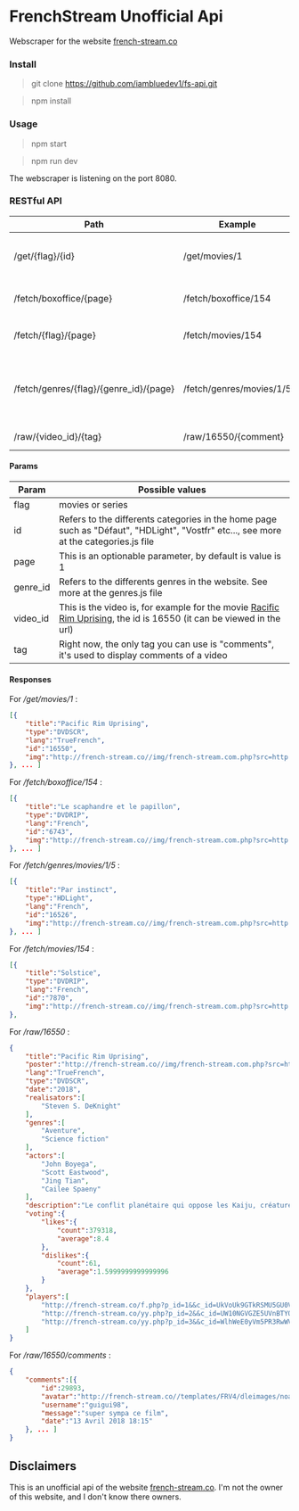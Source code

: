 # FrenchStream Unofficial Api

Webscraper for the website [french-stream.co](http://french-stream.co/)

### Install
> git clone https://github.com/iambluedev1/fs-api.git

> npm install

### Usage
> npm start

> npm run dev

The webscraper is listening on the port 8080.

### RESTful API

|  Path | Example | Description
| ------------ | ------------ | ------------ |
| /get/{flag}/{id}  |  /get/movies/1  | Get Items displayed in the home page |
| /fetch/boxoffice/{page}  |  /fetch/boxoffice/154  | Get Items stored in the box-office |
| /fetch/{flag}/{page}  |  /fetch/movies/154  | Get Items indicated as flag type|
| /fetch/genres/{flag}/{genre_id}/{page}  |  /fetch/genres/movies/1/5  | Return a list of items corresponding to a specific genre and flag values
| /raw/{video_id}/{tag}  |  /raw/16550/{comment}  | Get datas of a video

#### Params

|  Param  | Possible values |
| ------------ | ------------ |
| flag  | movies or series  |
| id  | Refers to the differents categories in the home page such as "Défaut", "HDLight", "Vostfr" etc..., see more at the categories.js file |
| page  | This is an optionable parameter, by default is value is 1  |
| genre_id  | Refers to the differents genres in the website. See more at the genres.js file|
| video_id  | This is the video is, for example for the movie [Racific Rim Uprising](http://french-stream.co/16550-pacific-rim-uprising.html), the id is 16550 (it can be viewed in the url) |
| tag  |  Right now, the only tag you can use is "comments", it's used to display comments of a video  |

#### Responses

For */get/movies/1* :
```json
[{
	"title":"Pacific Rim Uprising",
	"type":"DVDSCR",
	"lang":"TrueFrench",
	"id":"16550",
	"img":"http://french-stream.co//img/french-stream.com.php?src=http://fr.web.img6.acsta.net/c_215_290/pictures/18/01/24/17/09/1857016.jpg&w=190&h=260"
}, ... ]
```
For */fetch/boxoffice/154* :
```json
[{
	"title":"Le scaphandre et le papillon",
	"type":"DVDRIP",
	"lang":"French",
	"id":"6743",
	"img":"http://french-stream.co//img/french-stream.com.php?src=http://fr.web.img5.acsta.net/r_1200_1600/medias/nmedia/18/63/78/45/18765089.jpg&w=190&h=260"
}, ... ]
````

For */fetch/genres/movies/1/5* :
```json
[{
	"title":"Par instinct",
	"type":"HDLight",
	"lang":"French",
	"id":"16526",
	"img":"http://french-stream.co//img/french-stream.com.php?src=http://fr.web.img6.acsta.net/c_215_290/pictures/17/09/11/17/25/3174750.jpg&w=190&h=260"
}, ... ]
```

For */fetch/movies/154* :
```json
[{
	"title":"Solstice",
	"type":"DVDRIP",
	"lang":"French",
	"id":"7870",
	"img":"http://french-stream.co//img/french-stream.com.php?src=http://fr.web.img6.acsta.net/r_1200_1600/medias/nmedia/18/71/31/28/19131371.jpg&w=190&h=260"
},
```

For */raw/16550* :
```json
{
	"title":"Pacific Rim Uprising",
	"poster":"http://french-stream.co//img/french-stream.com.php?src=http://fr.web.img6.acsta.net/c_215_290/pictures/18/01/24/17/09/1857016.jpg&w=190&h=260",
	"lang":"TrueFrench",
	"type":"DVDSCR",
	"date":"2018",
	"realisators":[
		"Steven S. DeKnight"
	],
	"genres":[
		"Aventure",
		"Science fiction"
	],
	"actors":[
		"John Boyega",
		"Scott Eastwood",
		"Jing Tian",
		"Cailee Spaeny"
	],
	"description":"Le conflit planétaire qui oppose les Kaiju, créatures extraterrestres, aux Jaegers, robots géants pilotés par des humains, nétait que la première vague dune attaque massive contre lHumanité.Jake Pentecost, un jeune pilote de Jaeger prometteur dont le célèbre père a sacrifié sa vie pour sauver lHumanité des monstrueux Kaiju a depuis abandonné son entraînement et sest retrouvé pris dans lengrenage du milieu criminel.Mais lorsquune menace, encore plus irrésistible que la précédente, se répand dans les villes et met le monde à feu et à sang, Jake obtient une dernière chance de perpétuer la légende de son père aux côtés de sa sur, Mako Mori  qui guide une courageuse génération de pilotes ayant grandi dans lombre de la guerre. Alors quils sont en quête de justice pour leurs camarades tombés au combat, leur unique espoir est de sallier dans un soulèvement général contre la menace des Kaiju.Jake est rejoint par son rival, le talentueux pilote Lambert et par Amara, une hackeuse de Jaeger âgée de 15 ans, les héros du Corps de Défense du Pan Pacific devenant la seule famille qui lui reste.Salliant pour devenir la plus grande force de défense que la Terre nait jamais connue, ils vont paver un chemin vers une extraordinaire nouvelle aventure.",
	"voting":{
		"likes":{
			"count":379318,
			"average":8.4
		},
		"dislikes":{
			"count":61,
			"average":1.5999999999999996
		}
	},
	"players":[
		"http://french-stream.co/f.php?p_id=1&&c_id=UkVoUk9GTkRSMU5GU0V4S0xtaDBiV3c9",
		"http://french-stream.co/yy.php?p_id=2&&c_id=UW10NGVGZE5UVnBTY0VrPQ==",
		"http://french-stream.co/yy.php?p_id=3&&c_id=WlhWeE0yVm5PR3RwWVdndw=="
	]
}
```

For */raw/16550/comments* :
```json
{
	"comments":[{
		"id":29893,
		"avatar":"http://french-stream.co//templates/FRV4/dleimages/noavatar.png",
		"username":"guigui98",
		"message":"super sympa ce film",
		"date":"13 Avril 2018 18:15"
	}, ... ]
}
```

## Disclaimers

This is an unofficial api of the website [french-stream.co](http://french-stream.co/). I'm not the owner of this website, and I don't know there owners.